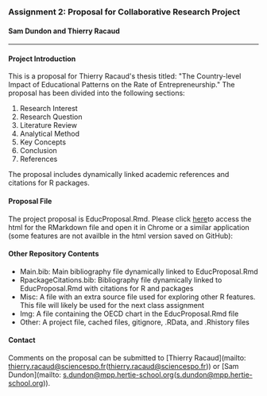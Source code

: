 ### Assignment 2: Proposal for Collaborative Research Project

#### Sam Dundon and Thierry Racaud
* * * 
#### Project Introduction
This is a proposal for Thierry Racaud's thesis titled: "The Country-level Impact of Educational Patterns on the Rate of Entrepreneurship."  The proposal has been divided into the following sections:  

1. Research Interest  
2. Research Question 
3. Literature Review 
4. Analytical Method  
5. Key Concepts  
6. Conclusion
7. References    

The proposal includes dynamically linked academic references and citations for R packages.

#### Proposal File
The project proposal is EducProposal.Rmd.  Please click [here](https://raw.githubusercontent.com/SamDund/Assign2Education/master/EducProposal.html)to access the html for the RMarkdown file and open it in Chrome or a similar application (some features are not availble in the html version saved on GitHub): 



#### Other Repository Contents
- Main.bib: Main bibliography file dynamically linked to EducProposal.Rmd
- RpackageCitations.bib: Bibliography file dynamically linked to EducProposal.Rmd with citations for R and packages
- Misc: A file with an extra source file used for exploring other R features.  This file will likely be used for the next class assignment
- Img: A file containing the OECD chart in the EducProposal.Rmd file
- Other: A project file, cached files, gitignore, .RData, and .Rhistory files


#### Contact
Comments on the proposal can be submitted to [Thierry Racaud](mailto: thierry.racaud@sciencespo.fr(thierry.racaud@sciencespo.fr)) or [Sam Dundon](mailto: s.dundon@mpp.hertie-school.org(s.dundon@mpp.hertie-school.org)).